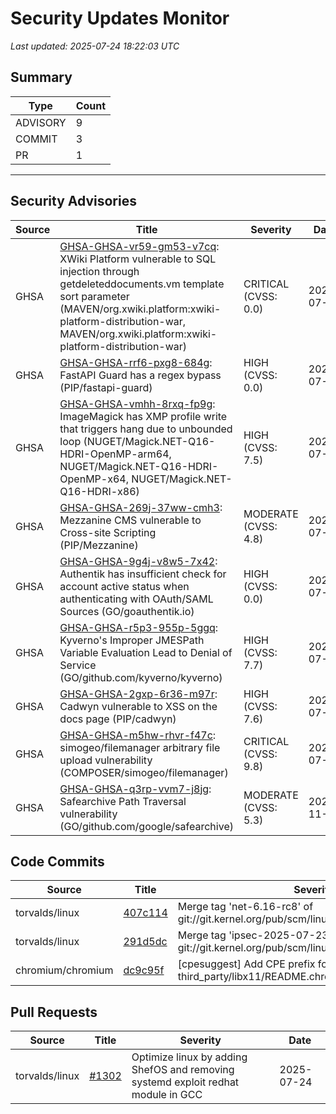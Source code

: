 # Security Updates Monitor

*Last updated: 2025-07-24 18:22:03 UTC*

## Summary
| Type | Count |
|------|-------|
| ADVISORY | 9 |
| COMMIT | 3 |
| PR | 1 |

---

## Security Advisories

| Source | Title | Severity | Date |
|--------|-------|----------|------|
| GHSA | [GHSA-GHSA-vr59-gm53-v7cq](https://github.com/advisories/GHSA-vr59-gm53-v7cq): XWiki Platform vulnerable to SQL injection through getdeleteddocuments.vm template sort parameter (MAVEN/org.xwiki.platform:xwiki-platform-distribution-war, MAVEN/org.xwiki.platform:xwiki-platform-distribution-war) | CRITICAL (CVSS: 0.0) | 2025-07-24 |
| GHSA | [GHSA-GHSA-rrf6-pxg8-684g](https://github.com/advisories/GHSA-rrf6-pxg8-684g): FastAPI Guard has a regex bypass (PIP/fastapi-guard) | HIGH (CVSS: 0.0) | 2025-07-23 |
| GHSA | [GHSA-GHSA-vmhh-8rxq-fp9g](https://github.com/advisories/GHSA-vmhh-8rxq-fp9g): ImageMagick has XMP profile write that triggers hang due to unbounded loop (NUGET/Magick.NET-Q16-HDRI-OpenMP-arm64, NUGET/Magick.NET-Q16-HDRI-OpenMP-x64, NUGET/Magick.NET-Q16-HDRI-x86) | HIGH (CVSS: 7.5) | 2025-07-23 |
| GHSA | [GHSA-GHSA-269j-37ww-cmh3](https://github.com/advisories/GHSA-269j-37ww-cmh3): Mezzanine CMS vulnerable to Cross-site Scripting (PIP/Mezzanine) | MODERATE (CVSS: 4.8) | 2025-07-23 |
| GHSA | [GHSA-GHSA-9g4j-v8w5-7x42](https://github.com/advisories/GHSA-9g4j-v8w5-7x42): Authentik has insufficient check for account active status when authenticating with OAuth/SAML Sources (GO/goauthentik.io) | HIGH (CVSS: 0.0) | 2025-07-22 |
| GHSA | [GHSA-GHSA-r5p3-955p-5ggq](https://github.com/advisories/GHSA-r5p3-955p-5ggq): Kyverno's Improper JMESPath Variable Evaluation Lead to Denial of Service (GO/github.com/kyverno/kyverno) | HIGH (CVSS: 7.7) | 2025-07-22 |
| GHSA | [GHSA-GHSA-2gxp-6r36-m97r](https://github.com/advisories/GHSA-2gxp-6r36-m97r): Cadwyn vulnerable to XSS on the docs page (PIP/cadwyn) | HIGH (CVSS: 7.6) | 2025-07-21 |
| GHSA | [GHSA-GHSA-m5hw-rhvr-f47c](https://github.com/advisories/GHSA-m5hw-rhvr-f47c): simogeo/filemanager arbitrary file upload vulnerability (COMPOSER/simogeo/filemanager) | CRITICAL (CVSS: 9.8) | 2025-07-18 |
| GHSA | [GHSA-GHSA-q3rp-vvm7-j8jg](https://github.com/advisories/GHSA-q3rp-vvm7-j8jg): Safearchive Path Traversal vulnerability (GO/github.com/google/safearchive) | MODERATE (CVSS: 5.3) | 2024-11-04 |

## Code Commits

| Source | Title | Severity | Date |
|--------|-------|----------|------|
| torvalds/linux | [407c114](https://github.com/torvalds/linux/commit/407c114c983f6eb87161853f0fdbe4a08e394b92) | Merge tag 'net-6.16-rc8' of git://git.kernel.org/pub/scm/linux/kernel/git/netdev/net | 2025-07-24 |
| torvalds/linux | [291d5dc](https://github.com/torvalds/linux/commit/291d5dc80eca1fc67a0fa4c861d13c101345501a) | Merge tag 'ipsec-2025-07-23' of git://git.kernel.org/pub/scm/linux/kernel/git/klassert/ipsec | 2025-07-24 |
| chromium/chromium | [dc9c95f](https://github.com/chromium/chromium/commit/dc9c95f4ad0e3e01f7c2e280b1a0f89fdaf4e916) | [cpesuggest] Add CPE prefix for third_party/libx11/README.chromium. | 2025-07-24 |

## Pull Requests

| Source | Title | Severity | Date |
|--------|-------|----------|------|
| torvalds/linux | [#1302](https://github.com/torvalds/linux/pull/1302) | Optimize linux by adding ShefOS and removing systemd exploit redhat module in GCC | 2025-07-24 |

